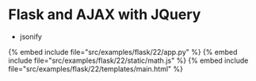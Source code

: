 # Flask and AJAX with JQuery

* jsonify

{% embed include file="src/examples/flask/22/app.py" %}
{% embed include file="src/examples/flask/22/static/math.js" %}
{% embed include file="src/examples/flask/22/templates/main.html" %}


